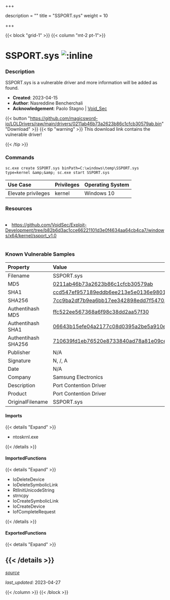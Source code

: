 +++

description = ""
title = "SSPORT.sys"
weight = 10

+++


{{< block "grid-1" >}}
{{< column "mt-2 pt-1">}}


# SSPORT.sys ![:inline](/images/twitter_verified.png) 


### Description

SSPORT.sys is a vulnerable driver and more information will be added as found.

- **Created**: 2023-04-15
- **Author**: Nasreddine Bencherchali
- **Acknowledgement**: Paolo Stagno | [Void_Sec](https://twitter.com/Void_Sec)

{{< button "https://github.com/magicsword-io/LOLDrivers/raw/main/drivers/0211ab46b73a2623b86c1cfcb30579ab.bin" "Download" >}}
{{< tip "warning" >}}
This download link contains the vulnerable driver!

{{< /tip >}}

### Commands

```
sc.exe create SSPORT.sys binPath=C:\windows\temp\SSPORT.sys     type=kernel &amp;&amp; sc.exe start SSPORT.sys
```

| Use Case | Privileges | Operating System | 
|:---- | ---- | ---- |
| Elevate privileges | kernel | Windows 10 |

### Resources
<br>
<li><a href="https://github.com/VoidSec/Exploit-Development/tree/b82b6d3ac1cce66221101d3e0f4634aa64cb4ca7/windows/x64/kernel/ssport_v1.0">https://github.com/VoidSec/Exploit-Development/tree/b82b6d3ac1cce66221101d3e0f4634aa64cb4ca7/windows/x64/kernel/ssport_v1.0</a></li>
<br>

### Known Vulnerable Samples

| Property           | Value |
|:-------------------|:------|
| Filename           | SSPORT.sys |
| MD5                | [0211ab46b73a2623b86c1cfcb30579ab](https://www.virustotal.com/gui/file/0211ab46b73a2623b86c1cfcb30579ab) |
| SHA1               | [ccd547ef957189eddb6ee213e5e0136e980186f9](https://www.virustotal.com/gui/file/ccd547ef957189eddb6ee213e5e0136e980186f9) |
| SHA256             | [7cc9ba2df7b9ea6bb17ee342898edd7f54703b93b6ded6a819e83a7ee9f938b4](https://www.virustotal.com/gui/file/7cc9ba2df7b9ea6bb17ee342898edd7f54703b93b6ded6a819e83a7ee9f938b4) |
| Authentihash MD5   | [ffc522ee567368a6f98c38dd2aa57f30](https://www.virustotal.com/gui/search/authentihash%253Affc522ee567368a6f98c38dd2aa57f30) |
| Authentihash SHA1  | [06643b15efe04a2177c08d0395a2be5a910ed58c](https://www.virustotal.com/gui/search/authentihash%253A06643b15efe04a2177c08d0395a2be5a910ed58c) |
| Authentihash SHA256| [710639fd1eb76520e8733840ad78a81e09ce03930e4d3c47998e3162ae95f90e](https://www.virustotal.com/gui/search/authentihash%253A710639fd1eb76520e8733840ad78a81e09ce03930e4d3c47998e3162ae95f90e) |
| Publisher         | N/A |
| Signature         | N, /, A   |
| Date                | N/A |
| Company           | Samsung Electronics |
| Description       | Port Contention Driver |
| Product           | Port Contention Driver |
| OriginalFilename  | SSPORT.sys |


#### Imports
{{< details "Expand" >}}
* ntoskrnl.exe

{{< /details >}}
#### ImportedFunctions
{{< details "Expand" >}}
* IoDeleteDevice
* IoDeleteSymbolicLink
* RtlInitUnicodeString
* strncpy
* IoCreateSymbolicLink
* IoCreateDevice
* IofCompleteRequest

{{< /details >}}
#### ExportedFunctions
{{< details "Expand" >}}

{{< /details >}}
-----



[*source*](https://github.com/magicsword-io/LOLDrivers/tree/main/yaml/ssport.yaml)

*last_updated:* 2023-04-27








{{< /column >}}
{{< /block >}}
